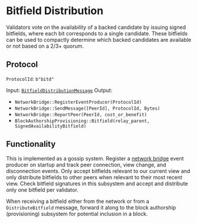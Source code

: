 # Bitfield Distribution

Validators vote on the availability of a backed candidate by issuing signed bitfields, where each bit corresponds to a single candidate. These bitfields can be used to compactly determine which backed candidates are available or not based on a 2/3+ quorum.

## Protocol

`ProtocolId`: `b"bitd"`

Input: [`BitfieldDistributionMessage`](../../types/overseer-protocol.md#bitfield-distribution-message)
Output:

- `NetworkBridge::RegisterEventProducer(ProtocolId)`
- `NetworkBridge::SendMessage([PeerId], ProtocolId, Bytes)`
- `NetworkBridge::ReportPeer(PeerId, cost_or_benefit)`
- `BlockAuthorshipProvisioning::Bitfield(relay_parent, SignedAvailabilityBitfield)`

## Functionality

This is implemented as a gossip system. Register a [network bridge](../utility/network-bridge.html) event producer on startup and track peer connection, view change, and disconnection events. Only accept bitfields relevant to our current view and only distribute bitfields to other peers when relevant to their most recent view. Check bitfield signatures in this subsystem and accept and distribute only one bitfield per validator.

When receiving a bitfield either from the network or from a `DistributeBitfield` message, forward it along to the block authorship (provisioning) subsystem for potential inclusion in a block.
